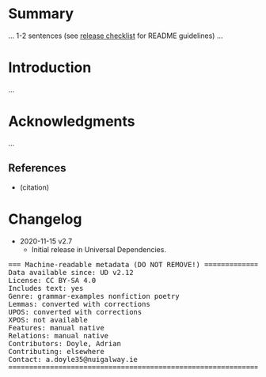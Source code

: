 # Summary

... 1-2 sentences (see [release checklist](http://universaldependencies.org/release_checklist.html#the-readme-file) for README guidelines) ...


# Introduction

...


# Acknowledgments

...

## References

* (citation)


# Changelog

* 2020-11-15 v2.7
  * Initial release in Universal Dependencies.


<pre>
=== Machine-readable metadata (DO NOT REMOVE!) ================================
Data available since: UD v2.12
License: CC BY-SA 4.0
Includes text: yes
Genre: grammar-examples nonfiction poetry
Lemmas: converted with corrections
UPOS: converted with corrections
XPOS: not available
Features: manual native
Relations: manual native
Contributors: Doyle, Adrian
Contributing: elsewhere
Contact: a.doyle35@nuigalway.ie
===============================================================================
</pre>
